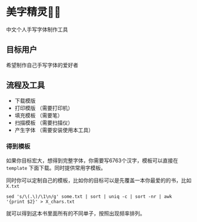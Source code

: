 # 美字精灵🧚‍♀️

中文个人手写字体制作工具

## 目标用户
希望制作自己手写字体的爱好者

## 流程及工具
* 下载模版
* 打印模版 （需要打印机）
* 填充模板 （需要笔）
* 扫描模板 （需要扫描仪）
* 产生字体  （需要安装使用本工具）

### 得到模板
如果你目标宏大，想得到完整字体，你需要写6763个汉字，模板可以直接在 `template` 下面下载。同时提供常用字模板。

同时你可以定制自己的模板，比如你的目标可以是先覆盖一本你最爱的的书，比如 `X.txt`
```
sed 's/\(.\)/\1\n/g' some.txt | sort | uniq -c | sort -nr | awk '{print $2}' > X_chars.txt

```
就可以得到这本书里面所有的不同单子，按照出现频率排列。
